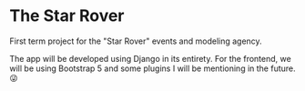 # The Star Rover
First term project for the "Star Rover" events and modeling agency.

The app will be developed using Django in its entirety. For the frontend, we will be using Bootstrap 5 and some plugins I will be mentioning in the future. 😜
